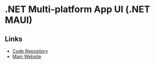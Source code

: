 # .NET Multi-platform App UI (.NET MAUI)

## Links

- [Code Repository](https://github.com/dotnet/maui)
- [Main Website](https://dot.net/maui)
